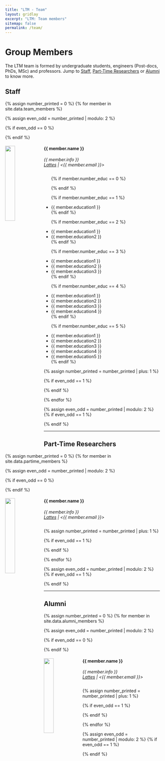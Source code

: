 ```yaml
---
title: "LTM - Team"
layout: gridlay
excerpt: "LTM: Team members"
sitemap: false
permalink: /team/
---
```


# Group Members
The LTM team is formed by undergraduate students, engineers (Post-docs, PhDs, MSc) and professors. Jump to [Staff](#staff), [Part-Time Researchers](#part-time-researchers) or [Alumni](#alumni) to know more.

## Staff
{% assign number_printed = 0 %}
{% for member in site.data.team_members %}

{% assign even_odd = number_printed | modulo: 2 %}

{% if even_odd == 0 %}
<div class="row">
{% endif %}

<div class="col-sm-6 clearfix">
  <img src="{{ site.url }}{{ site.baseurl }}/images/ltm_team/{{ member.photo }}" class="img-responsive" width="25%" style="float: left" />
  <h4>{{ member.name }}</h4>
  <i>
    {{ member.info }} <br>
    <a href="{{ member.lattes }}">Lattes</a> | <{{ member.email }}> <br>
  </i>
  <ul style="overflow: hidden">

  {% if member.number_educ == 0 %}
  
  {% endif %}

  {% if member.number_educ == 1 %}
  <li> {{ member.education1 }} </li>
  {% endif %}

  {% if member.number_educ == 2 %}
  <li> {{ member.education1 }} </li>
  <li> {{ member.education2 }} </li>
  {% endif %}

  {% if member.number_educ == 3 %}
  <li> {{ member.education1 }} </li>
  <li> {{ member.education2 }} </li>
  <li> {{ member.education3 }} </li>
  {% endif %}

  {% if member.number_educ == 4 %}
  <li> {{ member.education1 }} </li>
  <li> {{ member.education2 }} </li>
  <li> {{ member.education3 }} </li>
  <li> {{ member.education4 }} </li>
  {% endif %}

  {% if member.number_educ == 5 %}
  <li> {{ member.education1 }} </li>
  <li> {{ member.education2 }} </li>
  <li> {{ member.education3 }} </li>
  <li> {{ member.education4 }} </li>
  <li> {{ member.education5 }} </li>
  {% endif %}

  </ul>
</div>

{% assign number_printed = number_printed | plus: 1 %}

{% if even_odd == 1 %}
</div>
{% endif %}

{% endfor %}

{% assign even_odd = number_printed | modulo: 2 %}
{% if even_odd == 1 %}
</div>
{% endif %}


---
## Part-Time Researchers
{% assign number_printed = 0 %}
{% for member in site.data.partime_members %}

{% assign even_odd = number_printed | modulo: 2 %}

{% if even_odd == 0 %}
<div class="row">
{% endif %}

<div class="col-sm-6 clearfix">
  <img src="{{ site.url }}{{ site.baseurl }}/images/ltm_team/{{ member.photo }}" class="img-responsive" width="25%" style="float: left" />
  <h4>{{ member.name }}</h4>
  <i>
    {{ member.info }} <br>
    <a href="{{ member.lattes }}">Lattes</a> | <{{ member.email }}> <br>
  </i>
  <ul style="overflow: hidden">

  </ul>
</div>

{% assign number_printed = number_printed | plus: 1 %}

{% if even_odd == 1 %}
</div>
{% endif %}

{% endfor %}

{% assign even_odd = number_printed | modulo: 2 %}
{% if even_odd == 1 %}
</div>
{% endif %}



---
## Alumni
{% assign number_printed = 0 %}
{% for member in site.data.alumni_members %}

{% assign even_odd = number_printed | modulo: 2 %}

{% if even_odd == 0 %}
<div class="row">
{% endif %}

<div class="col-sm-6 clearfix">
  <img src="{{ site.url }}{{ site.baseurl }}/images/ltm_team/{{ member.photo }}" class="img-responsive" width="25%" style="float: left" />
  <h4>{{ member.name }}</h4>
  <i>
    {{ member.info }} <br>
    <a href="{{ member.lattes }}">Lattes</a> | <{{ member.email }}> <br>
  </i>
  <ul style="overflow: hidden">

  </ul>
</div>

{% assign number_printed = number_printed | plus: 1 %}

{% if even_odd == 1 %}
</div>
{% endif %}

{% endfor %}

{% assign even_odd = number_printed | modulo: 2 %}
{% if even_odd == 1 %}
</div>
{% endif %}
